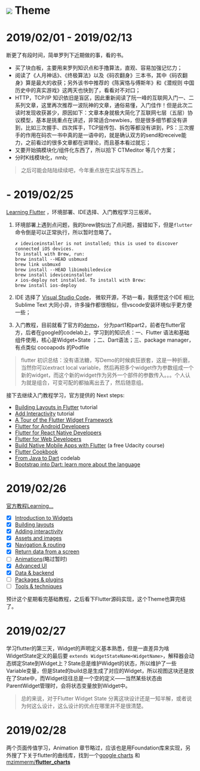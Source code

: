 #  ![](https://flutter.dev/assets/flutter-lockup-4cb0ee072ab312e59784d9fbf4fb7ad42688a7fdaea1270ccf6bbf4f34b7e03f.svg) Theme 

# 2019/02/01 - 2019/02/13

断更了有段时间，简单罗列下近期做的事，看的书。

* 买了块白板，主要用来罗列知识点和手撸算法，直观、容易加强记忆力；
* 阅读了《人月神话》、《终极算法》以及《码农翻身》三本书，其中《码农翻身》算是最大的收获；另外该书中推荐的《陈寅恪与傅斯年》和《潜规则 中国历史中的真实游戏》这两天也快到了，看看对不对口；
* HTTP，TCP/IP 知识依旧是盲区，因此重新阅读了阮一峰的互联网入门一、二系列文章，这里再次推荐一波阮神的文章，通俗易懂，入门佳作！但是此次二读时发现收获甚少，原因如下：文章本身就极大简化了互联网七层（五层）协议模型，基本是挑重点在讲述，非常适合newbies，但是很多细节都没有讲到，比如三次握手、四次挥手，TCP层传包、拆包等都没有讲到，PS：三次握手的作用在码农一书中真的是一语中的，就是确认双方的send和receive能力，之前看过的很多文章都在讲理论，而且基本看过就忘；
* 又要开始搞模块化/组件化东西了，所以拾下 CTMeditor 等几个方案；
* 分时K线模块化，nmb;

> 之后可能会陆陆续续吧，今年重点放在实战写东西上。

#  - 2019/02/25

[Learning Flutter](https://flutter.dev/docs/get-started/learn-more) ，环境部署、IDE选择、入门教程学习三板斧。

1. 环境部署上遇到点问题，我的brew貌似出了点问题，报错如下，但是`flutter` 命令倒是可以正常执行，所以暂时忽略了。

   ```shell
   ✗ ideviceinstaller is not installed; this is used to discover connected iOS devices.
   To install with Brew, run:
   brew install --HEAD usbmuxd
   brew link usbmuxd
   brew install --HEAD libimobiledevice
   brew install ideviceinstaller
   ✗ ios-deploy not installed. To install with Brew:
   brew install ios-deploy
   ```

2. IDE 选择了 [Visual Studio Code](https://github.com/Microsoft/vscode)， 微软开源，不妨一看，我感觉这个IDE 相比 Sublime Text 大同小异，许多操作都很相似，但vscode安装环境似乎更方便一些；
3. 入门教程，目前就看了官方的[demo](https://flutter.dev/docs/get-started/learn-more)， 分为part1和part2，前者在flutter官方，后者在google的codelab上，学习到的知识点：一、Flutter 语法和基础组件使用，核心是Widget+State ；二、Dart语法；三、package manager，有点类似 cocoapods 的Podfile

> flutter 初识总结：没有语法糖，写Demo的时候疯狂嵌套，这是一种折磨，当然你可以extract local variable，然后再把多个widget作为参数组成一个新的widget，而这个新的widget作为另外一个部件的参数传入。。。个人认为就是组合，可变可配的都抽离出去了，然后随意组。

接下去继续入门教程学习，官方提供的 Next steps:

- [Building Layouts in Flutter](https://flutter.io/tutorials/layout/) tutorial
- [Add Interactivity](https://flutter.io/tutorials/interactive/) tutorial
- [A Tour of the Flutter Widget Framework](https://flutter.io/widgets-intro/)
- [Flutter for Android Developers](https://flutter.io/flutter-for-android/)
- [Flutter for React Native Developers](https://flutter.io/flutter-for-react-native/)
- [Flutter for Web Developers](https://flutter.io/web-analogs/)
- [Build Native Mobile Apps with Flutter](https://www.udacity.com/course/build-native-mobile-apps-with-flutter--ud905) (a free Udacity course)
- [Flutter Cookbook](https://flutter.io/cookbook/)
- [From Java to Dart](https://codelabs.developers.google.com/codelabs/from-java-to-dart/#0) codelab
- [Bootstrap into Dart: learn more about the language](https://flutter.io/bootstrap-into-dart/)

# 2019/02/26

[官方教程Learning...](https://flutter.dev/docs/development/ui/layout/tutorial)

* [x] [Introduction to Widgets](https://flutter.dev/docs/development/ui/widgets-intro)
* [x] [Building layouts](https://flutter.dev/docs/development/ui/layout)
* [x] [Adding interactivity](https://flutter.dev/docs/development/ui/interactive)
* [x] [Assets and images](https://flutter.dev/docs/development/ui/assets-and-images)
* [x] [Navigation & routing](https://flutter.dev/docs/development/ui/navigation) 
* [x] [Return data from a screen](https://flutter.dev/docs/cookbook/navigation/returning-data)
* [ ] [Animations](https://flutter.dev/docs/development/ui/animations)(略过暂时)
* [x] [Advanced UI](https://flutter.dev/docs/development/ui/advanced)
* [x] [Data & backend](https://flutter.dev/docs/development/data-and-backend)
* [ ] [Packages & plugins](https://flutter.dev/docs/development/packages-and-plugins)
* [ ] [Tools & techniques](https://flutter.dev/docs/development/tools)

预计这个星期看完基础教程，之后看下Flutter源码实现，这个Theme也算完结了。

# 2019/02/27

学习flutter的第三天，Widget的声明定义基本熟悉，但是一直差异为啥WidgetState定义的最后要 `extends WidgetStateName<WidgetName>`，解释器会动态绑定State到Widget上？State总是维护Widget的状态，所以维护了一些Variable变量，但是State的build总是生成了对应的Widget，所以视图这块还是放在了State中，而Widget往往总是一个空的定义——当然某些状态由ParentWidget管理时，会将状态变量放到Widget中。

> 总的来说，对于Flutter Widget State 分离这块设计还是一知半解，或者说为何这么设计，这么设计的优点在哪里并不是很清楚。



# 2019/02/28

两个页面传值学习，Animation 章节略过，应该也是用Foundation库来实现，另外搜了下关于flutter的曲线库，找到一个[google charts](https://github.com/google/charts/blob/master/charts_flutter/lib/flutter.dart) 和[mzimmerm/**flutter_charts**](https://github.com/mzimmerm/flutter_charts)







